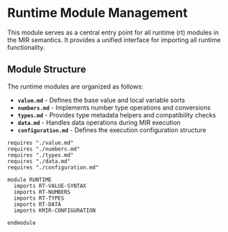# Runtime Module Management

This module serves as a central entry point for all runtime (rt) modules in the MIR semantics.
It provides a unified interface for importing all runtime functionality.

## Module Structure

The runtime modules are organized as follows:

- **`value.md`** - Defines the base value and local variable sorts
- **`numbers.md`** - Implements number type operations and conversions
- **`types.md`** - Provides type metadata helpers and compatibility checks
- **`data.md`** - Handles data operations during MIR execution
- **`configuration.md`** - Defines the execution configuration structure

```k
requires "./value.md"
requires "./numbers.md"
requires "./types.md"
requires "./data.md"
requires "./configuration.md"

module RUNTIME
  imports RT-VALUE-SYNTAX
  imports RT-NUMBERS
  imports RT-TYPES
  imports RT-DATA
  imports KMIR-CONFIGURATION

endmodule
```